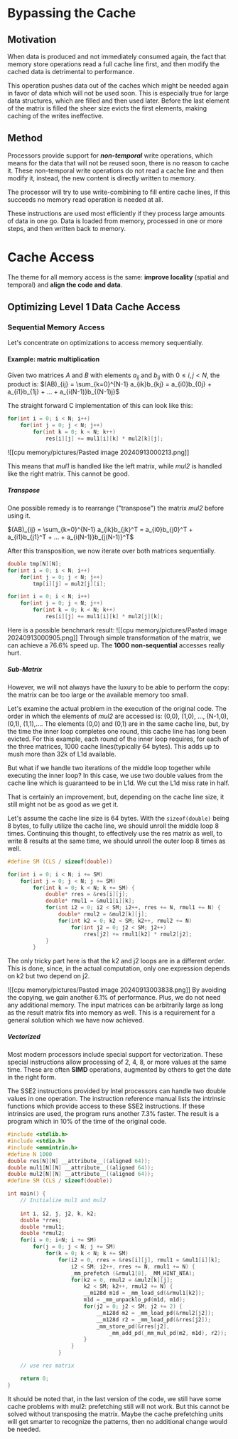 

# Bypassing the Cache

## Motivation

When data is produced and not immediately consumed again, the fact that memory store operations read a full cache line first, and then modify the cached data is detrimental to performance.

This operation pushes data out of the caches which might be needed again in favor of data which will not be used soon. This is especially true for large data structures, which are filled and then used later. Before the last element of the matrix is filled the sheer size evicts the first elements, making caching of the writes ineffective.

## Method

Processors provide support for ***non-temporal*** write operations, which means for the data that will not be reused soon, there is no reason to cache it. These non-temporal write operations do not read a cache line and then modify it, instead, the new content is directly written to memory.

The processor will try to use write-combining to fill entire cache lines, If this succeeds no memory read operation is needed at all.

These instructions are used most efficiently if they process large amounts of data in one go. Data is loaded from memory, processed in one or more steps, and then written back to memory.



# Cache Access

The theme for all memory access is the same: **improve locality** (spatial and temporal) and **align the code and data**.

## Optimizing Level 1 Data Cache Access

### Sequential Memory Access


Let's concentrate on optimizations to access memory sequentially.

#### Example: matric multiplication

Given two matrices *A* and *B* with elements $a_{ij}$ and $b_{ij}$ with $0\le i,j<N$, the product is:
$(AB)_{ij} = \sum_{k=0}^{N-1} a_{ik}b_{kj} = a_{i0}b_{0j} + a_{i1}b_{1j} + ... + a_{i(N-1)}b_{(N-1)j}$ 

The straight forward C implementation of this can look like this:

```c
for(int i = 0; i < N; i++)
	for(int j = 0; j < N; j++)
		for(int k = 0; k < N; k++)
			res[i][j] += mul1[i][k] * mul2[k][j];
```

![[cpu memory/pictures/Pasted image 20240913000213.png]]

This means that *mul1* is handled like the left matrix, while *mul2* is handled like the right matrix. This cannot be good.

##### Transpose
One possible remedy is to rearrange ("transpose") the matrix *mul2* before using it.

$(AB)_{ij} = \sum_{k=0}^{N-1} a_{ik}b_{jk}^T = a_{i0}b_{j0}^T + a_{i1}b_{j1}^T + ... + a_{i(N-1)}b_{j(N-1)}^T$ 

After this transposition, we now iterate over both matrices sequentially.

```c
double tmp[N][N];
for(int i = 0; i < N; i++)
	for(int j = 0; j < N; j++)
		tmp[i][j] = mul2[j][i];

for(int i = 0; i < N; i++)
	for(int j = 0; j < N; j++)
		for(int k = 0; k < N; k++)
			res[i][j] += mul1[i][k] * mul2[j][k];
```

Here is a possible benchmark result:
![[cpu memory/pictures/Pasted image 20240913000905.png]]
Through simple transformation of the matrix, we can achieve a 76.6% speed up. The **1000** **non-sequential** accesses really hurt.

##### Sub-Matrix
However, we will not always have the luxury to be able to perform the copy: the matrix can be too large or the available memory too small.

Let's examine the actual problem in the execution of the original code.
The order in which the elements of *mul2* are accessed is: (0,0), (1,0), ..., (N-1,0), (0,1), (1,1),.... The elements (0,0) and (0,1) are in the same cache line, but, by the time the inner loop completes one round, this cache line has long been evicted.
For this example, each round of the inner loop requires, for each of the three matrices, 1000 cache lines(typically 64 bytes). This adds up to mush more than 32k of L1d available.

But what if we handle two iterations of the middle loop together while executing the inner loop? In this case, we use two double values from the cache line which is guaranteed to be in L1d. We cut the L1d miss rate in half.

That is certainly an improvement, but, depending on the cache line size, it still might not be as good as we get it.

Let's assume the cache line size is 64 bytes. With the `sizeof(double)` being 8 bytes, to fully utilize the cache line, we should unroll the middle loop 8 times. Continuing this thought, to effectively use the res matrix as well, to write 8 results at the same time, we should unroll the outer loop 8 times as well.

```c
#define SM (CLS / sizeof(double))

for(int i = 0; i < N; i += SM)
	for(int j = 0; j < N; j += SM)
		for(int k = 0; k < N; k += SM) {
			double* rres = &res[i][j];
			double* rmul1 = &mul1[i][k];
			for(int i2 = 0; i2 < SM; i2++, rres += N, rmul1 += N) {
				double* rmul2 = &mul2[k][j];
				for(int k2 = 0; k2 < SM; k2++, rmul2 += N)
					for(int j2 = 0; j2 < SM; j2++)
						rres[j2] += rmul1[k2] * rmul2[j2];
			}
		}
```

The only tricky part here is that the k2 and j2 loops are in a different order. This is done, since, in the actual computation, only one expression depends on k2 but two depend on j2.

![[cpu memory/pictures/Pasted image 20240913003838.png]]
By avoiding the copying, we gain another 6.1% of performance. Plus, we do not need any additional memory. The input matrices can be arbitrarily large as long as the result matrix fits into memory as well. This is a requirement for a general solution which we have now achieved.

##### Vectorized
Most modern processors include special support for vectorization. These special instructions allow processing of 2, 4, 8, or more values at the same time. These are often **SIMD** operations, augmented by others to get the date in the right form. 

The SSE2 instructions provided by Intel processors can handle two double values in one operation. The instruction reference manual lists the intrinsic functions which provide access to these SSE2 instructions. If these intrinsics are used, the program runs another 7.3% faster. The result is a program which in 10% of the time of the original code.

```c
#include <stdlib.h>
#include <stdio.h>
#include <emmintrin.h>
#define N 1000
double res[N][N] __attribute__((aligned 64));
double mul1[N][N] __attribute__((aligned 64));
double mul2[N][N] __attribute__((aligned 64));
#define SM (CLS / sizeof(double))

int main() {
	// Initialize mul1 and mul2
	
	int i, i2, j, j2, k, k2;
	double *rres;
	double *rmul1;
	double *rmul2;
	for(i = 0; i<N; i += SM)
		for(j = 0; j < N; j += SM)
			for(k = 0; k < N; k += SM)
				for(i2 = 0, rres = &res[i][j], rmul1 = &mul1[i][k];
					i2 < SM; i2++, rres += N, rmul1 += N) {
					_mm_prefetch (&rmul1[8], _MM_HINT_NTA);
					for(k2 = 0, rmul2 = &mul2[k][j];
						k2 < SM; k2++, rmul2 += N) {
						__m128d m1d = _mm_load_sd(&rmul1[k2]);
						m1d = _mm_unpacklo_pd(m1d, m1d);
						for(j2 = 0; j2 < SM; j2 += 2) {
							__m128d m2 = _mm_load_pd(&rmul2[j2]);
							__m128d r2 = _mm_load_pd(&rres[j2]);
							_mm_store_pd(&rres[j2],
								_mm_add_pd(_mm_mul_pd(m2, m1d), r2));
						}
					}
				}

	// use res matrix

	return 0;
}
```

It should be noted that, in the last version of the code, we still have some cache problems with mul2: prefetching still will not work. But this cannot be solved without transposing the matrix. Maybe the cache prefetching units will get smarter to recognize the patterns, then no additional change would be needed.


